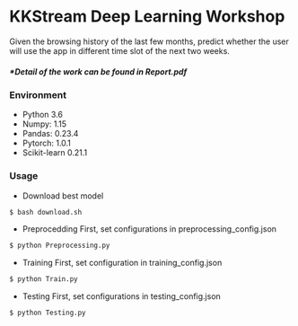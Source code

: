 # KKStream Deep Learning Workshop
Given the browsing history of the last few months, predict whether the user will use the app in different time slot of the next two weeks.

##### *Detail of the work can be found in Report.pdf

### Environment 
* Python 3.6
* Numpy: 1.15
* Pandas: 0.23.4
* Pytorch: 1.0.1
* Scikit-learn 0.21.1

### Usage
* Download best model
```sh
$ bash download.sh
```
* Preprocedding 
First, set configurations in preprocessing_config.json
```sh
$ python Preprocessing.py
```
* Training 
First, set configuration in training_config.json
```sh
$ python Train.py
```
* Testing
First, set configurations in testing_config.json
```sh
$ python Testing.py
```
